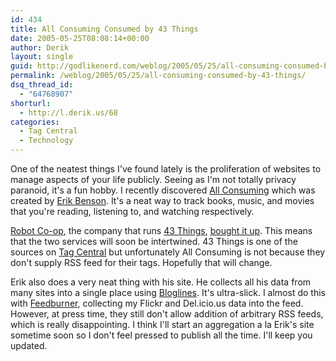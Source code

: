 ```yaml
---
id: 434
title: All Consuming Consumed by 43 Things
date: 2005-05-25T08:08:14+00:00
author: Derik
layout: single
guid: http://godlikenerd.com/weblog/2005/05/25/all-consuming-consumed-by-43-things/
permalink: /weblog/2005/05/25/all-consuming-consumed-by-43-things/
dsq_thread_id:
  - "64768907"
shorturl:
  - http://l.derik.us/68
categories:
  - Tag Central
  - Technology
---
```

One of the neatest things I've found lately is the proliferation of websites to manage aspects of your life publicly. Seeing as I'm not totally privacy paranoid, it's a fun hobby. I recently discovered [All Consuming](http://www.allconsuming.net) which was created by [Erik Benson](http://www.erikbenson.com). It's a neat way to track books, music, and movies that you're reading, listening to, and watching respectively.

[Robot Co-op](http://www.robotcoop.com), the company that runs [43 Things](http://43things.com), [bought it up](http://robotcoop.com/weblog/72/). This means that the two services will soon be intertwined. 43 Things is one of the sources on [Tag Central](http://tagcentral.net) but unfortunately All Consuming is not because they don't supply RSS feed for their tags. Hopefully that will change.

Erik also does a very neat thing with his site. He collects all his data from many sites into a single place using [Bloglines](http://bloglines.com). It's ultra-slick. I almost do this with [Feedburner](http://www.feedburner.com), collecting my Flickr and Del.icio.us data into the feed. However, at press time, they still don't allow addition of arbitrary RSS feeds, which is really disappointing. I think I'll start an aggregation a la Erik's site sometime soon so I don't feel pressed to publish all the time. I'll keep you updated.
